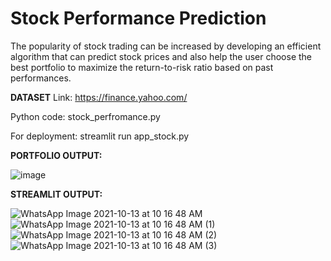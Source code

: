 # Stock Performance Prediction

The popularity of stock trading can be increased by developing an efficient algorithm that can predict stock prices and also help the user choose the best portfolio to maximize the return-to-risk ratio based on past performances.

**DATASET**
Link: https://finance.yahoo.com/

Python code: stock_perfromance.py

For deployment: streamlit run app_stock.py

**PORTFOLIO OUTPUT:**

![image](https://user-images.githubusercontent.com/67577967/137080654-d422a359-9047-4925-a763-b58af3a2aae8.png)


**STREAMLIT OUTPUT:**

![WhatsApp Image 2021-10-13 at 10 16 48 AM](https://user-images.githubusercontent.com/67577967/137079419-629fe3bf-4b28-4a07-ab36-f8a4f862d5d9.jpeg)
![WhatsApp Image 2021-10-13 at 10 16 48 AM (1)](https://user-images.githubusercontent.com/67577967/137079471-b4e584e0-4c87-4411-87ab-9f0ef53243c5.jpeg)
![WhatsApp Image 2021-10-13 at 10 16 48 AM (2)](https://user-images.githubusercontent.com/67577967/137079502-abe7e6e4-98c7-40cf-a28f-7e08655c8db2.jpeg)
![WhatsApp Image 2021-10-13 at 10 16 48 AM (3)](https://user-images.githubusercontent.com/67577967/137079516-c818216f-48e1-422b-938d-9db2cf12a6aa.jpeg)
